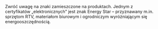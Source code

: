 ---
layout: nothing
categories: Prąd
tags: tip
body: Zwróć uwagę na znaki zamieszczone na produktach. Jednym z certyfikatów „elektronicznych” jest znak Energy Star – przyznawany m.in. sprzętom RTV, materiałom biurowym i ogrodniczym wyróżniającym się energooszczędnością.
---